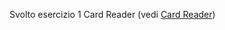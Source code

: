 Svolto esercizio 1 Card Reader (vedi [Card Reader](http://art.uniroma2.it/teaching/lmp/part_I/stuff/Esempio%20di%20Compito%20-%20Card%20Reader.pdf))